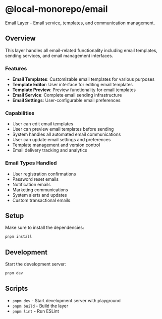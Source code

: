 # @local-monorepo/email

Email Layer - Email service, templates, and communication management.

## Overview

This layer handles all email-related functionality including email templates, sending services, and email management interfaces.

### Features

- **Email Templates**: Customizable email templates for various purposes
- **Template Editor**: User interface for editing email templates
- **Template Preview**: Preview functionality for email templates
- **Email Service**: Complete email sending infrastructure
- **Email Settings**: User-configurable email preferences

### Capabilities

- User can edit email templates
- User can preview email templates before sending
- System handles all automated email communications
- User can update email settings and preferences
- Template management and version control
- Email delivery tracking and analytics

### Email Types Handled

- User registration confirmations
- Password reset emails
- Notification emails
- Marketing communications
- System alerts and updates
- Custom transactional emails

## Setup

Make sure to install the dependencies:

```bash
pnpm install
```

## Development

Start the development server:

```bash
pnpm dev
```

## Scripts

- `pnpm dev` - Start development server with playground
- `pnpm build` - Build the layer
- `pnpm lint` - Run ESLint
